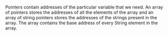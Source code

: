 Pointers contain addresses of the particular variable that we need. An array of pointers stores the addresses of all the elements of the array and an array of string pointers stores the addresses of the strings present in the array. The array contains the base address of every String element in the array.

